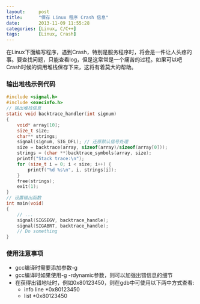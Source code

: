 ```yaml
---
layout:     post
title:      "保存 Linux 程序 Crash 信息"
date:       2013-11-09 11:55:28
categories: [Linux, C/C++]
tags:       [Linux, Crash]
---
```


在Linux下面编写程序，遇到Crash，特别是服务程序时，将会是一件让人头疼的事。要查找问题，只能查看log，但是这常常是一个痛苦的过程。如果可以吧Crash时候的调用堆栈保存下来，这将有着莫大的帮助。
<!--more-->

### 输出堆栈示例代码

```c
#include <signal.h>
#include <execinfo.h>
// 输出堆栈信息
static void backtrace_handler(int signum)
{
	void* array[10];
	size_t size;
	char** strings;
	signal(signum, SIG_DFL); // 还原默认信号处理
	size = backtrace(array, sizeof(array)/sizeof(array[0]));
	strings = (char **)backtrace_symbols(array, size);
	printf("Stack trace:\n");
	for (size_t i = 0; i < size; i++) {
		printf("%d %s\n", i, strings[i]);
	}
	free(strings);
	exit(1);
}
// 设置输出函数
int main(void)
{
	// ...
	signal(SIGSEGV, backtrace_handle);
	signal(SIGABRT, backtrace_handle);
	// Do something
}
```

### 使用注意事项

- gcc编译时需要添加参数-g
- gcc编译时如果使用-g -rdynamic参数，则可以加强出错信息的细节
- 在获得出错地址时，例如0x80123450，则在gdb中可使用以下两中方式查看:
	+ info line *0x80123450
	+ list *0x80123450
